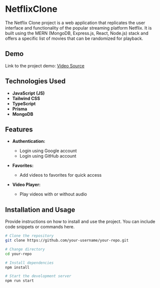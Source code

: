 # NetflixClone

The Netflix Clone project is a web application that replicates the user interface and functionality of the popular streaming platform Netflix. It is built using the MERN (MongoDB, Express.js, React, Node.js) stack and offers a specific list of movies that can be randomized for playback.


## Demo

Link to the project demo: [Video Source](https://www.youtube.com/watch?v=mqUN4N2q4qY&t=1s)

## Technologies Used

- **JavaScript (JS)**
- **Tailwind CSS**
- **TypeScript**
- **Prisma**
- **MongoDB**

## Features

- **Authentication:**
  - Login using Google account
  - Login using GitHub account
  
- **Favorites:**
  - Add videos to favorites for quick access
  
- **Video Player:**
  - Play videos with or without audio

## Installation and Usage

Provide instructions on how to install and use the project. You can include code snippets or commands here.

```bash
# Clone the repository
git clone https://github.com/your-username/your-repo.git

# Change directory
cd your-repo

# Install dependencies
npm install

# Start the development server
npm run start
```

